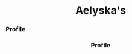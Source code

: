 <h1 align="center">Aelyska's<br><h3>Profile</h3></h1>
<h3 align="center" class="header">Profile</h3>
